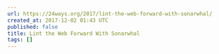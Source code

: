 ```yaml
---
url: https://24ways.org/2017/lint-the-web-forward-with-sonarwhal/
created_at: 2017-12-02 01:43 UTC
published: false
title: Lint the Web Forward With Sonarwhal
tags: []
---
```



